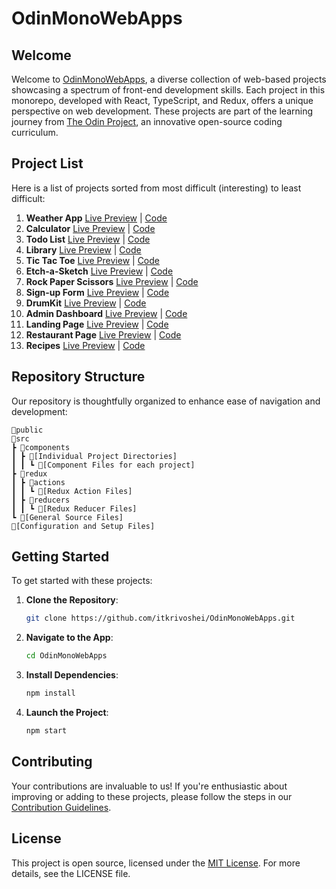 # OdinMonoWebApps

## Welcome

Welcome to [OdinMonoWebApps](https://itkrivoshei.github.io/OdinMonoWebApps), a diverse collection of web-based projects showcasing a spectrum of front-end development skills. Each project in this monorepo, developed with React, TypeScript, and Redux, offers a unique perspective on web development. These projects are part of the learning journey from [The Odin Project](https://www.theodinproject.com), an innovative open-source coding curriculum.

## Project List

Here is a list of projects sorted from most difficult (interesting) to least difficult:

1. **Weather App** [Live Preview](https://itkrivoshei.github.io/OdinMonoWebApps/#/WeatherApp) | [Code](https://github.com/itkrivoshei/OdinMonoWebApps/tree/main/src/components/WeatherApp)
2. **Calculator** [Live Preview](https://itkrivoshei.github.io/OdinMonoWebApps/#/Calculator) | [Code](https://github.com/itkrivoshei/OdinMonoWebApps/tree/main/src/components/Calculator)
3. **Todo List** [Live Preview](https://itkrivoshei.github.io/OdinMonoWebApps/#/ToDoApp) | [Code](https://github.com/itkrivoshei/OdinMonoWebApps/tree/main/src/components/ToDoApp)
4. **Library** [Live Preview](https://itkrivoshei.github.io/OdinMonoWebApps/#/BookLibrary) | [Code](https://github.com/itkrivoshei/OdinMonoWebApps/tree/main/src/components/BookLibrary)
5. **Tic Tac Toe** [Live Preview](https://itkrivoshei.github.io/OdinMonoWebApps/#/TicTacToe) | [Code](https://github.com/itkrivoshei/OdinMonoWebApps/tree/main/src/components/TicTacToe)
6. **Etch-a-Sketch** [Live Preview](https://itkrivoshei.github.io/OdinMonoWebApps/#/EtchASketch) | [Code](https://github.com/itkrivoshei/OdinMonoWebApps/tree/main/src/components/EtchASketch)
7. **Rock Paper Scissors** [Live Preview](https://itkrivoshei.github.io/OdinMonoWebApps/#/RockPaperScissors) | [Code](https://github.com/itkrivoshei/OdinMonoWebApps/tree/main/src/components/RockPaperScissors)
8. **Sign-up Form** [Live Preview](https://itkrivoshei.github.io/OdinMonoWebApps/#/SignUpForm) | [Code](https://github.com/itkrivoshei/OdinMonoWebApps/tree/main/src/components/SignUpForm)
9. **DrumKit** [Live Preview](https://itkrivoshei.github.io/OdinMonoWebApps/#/DrumKit) | [Code](https://github.com/itkrivoshei/OdinMonoWebApps/tree/main/src/components/DrumKit)
10. **Admin Dashboard** [Live Preview](https://itkrivoshei.github.io/OdinMonoWebApps/#/DashLanding) | [Code](https://github.com/itkrivoshei/OdinMonoWebApps/tree/main/src/components/DashLanding)
11. **Landing Page** [Live Preview](https://itkrivoshei.github.io/OdinMonoWebApps/#/Landing) | [Code](https://github.com/itkrivoshei/OdinMonoWebApps/tree/main/src/components/Landing)
12. **Restaurant Page** [Live Preview](https://itkrivoshei.github.io/OdinMonoWebApps/#/Restaurant) | [Code](https://github.com/itkrivoshei/OdinMonoWebApps/tree/main/src/components/RestaurantPages)
13. **Recipes** [Live Preview](https://itkrivoshei.github.io/OdinMonoWebApps/#/OdinRecipes) | [Code](https://github.com/itkrivoshei/OdinMonoWebApps/tree/main/src/components/OdinRecipes)

## Repository Structure

Our repository is thoughtfully organized to enhance ease of navigation and development:

```
📂public
📂src
┣ 📂components
┃ ┣ 📂[Individual Project Directories]
┃ ┃ ┗ 📜[Component Files for each project]
┣ 📂redux
┃ ┣ 📂actions
┃ ┃ ┗ 📜[Redux Action Files]
┃ ┣ 📂reducers
┃ ┃ ┗ 📜[Redux Reducer Files]
┗ 📜[General Source Files]
📜[Configuration and Setup Files]
```

## Getting Started

To get started with these projects:

1. **Clone the Repository**:
   ```bash
   git clone https://github.com/itkrivoshei/OdinMonoWebApps.git
   ```
2. **Navigate to the App**:
   ```bash
   cd OdinMonoWebApps
   ```
3. **Install Dependencies**:
   ```bash
   npm install
   ```
4. **Launch the Project**:
   ```bash
   npm start
   ```

## Contributing

Your contributions are invaluable to us! If you're enthusiastic about improving or adding to these projects, please follow the steps in our [Contribution Guidelines](CONTRIBUTING.md).

## License

This project is open source, licensed under the [MIT License](LICENSE). For more details, see the LICENSE file.

